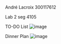 André Lacroix 300117612

Lab 2 seg 4105

TO-DO List
![image](https://github.com/andre1048576/seg4105_playground/assets/55166043/24ac7609-967c-40db-843c-fc698a1bd28e)

Dinner Plan
![image](https://github.com/andre1048576/seg4105_playground/assets/55166043/ad643eb0-fd99-465b-a81c-8f8262eb1060)
